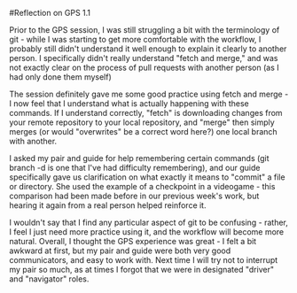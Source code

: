 #Reflection on GPS 1.1

Prior to the GPS session, I was still struggling a bit with the terminology of git - while I was starting to get more comfortable with the workflow, I probably still didn't understand it well enough to explain it clearly to another person. I specifically didn't really understand "fetch and merge," and was not exactly clear on the process of pull requests with another person (as I had only done them myself)

The session definitely gave me some good practice using fetch and merge - I now feel that I understand what is actually happening with these commands. If I understand correctly, "fetch" is downloading changes from your remote repository to your local repository, and "merge" then simply merges (or would "overwrites" be a correct word here?) one local branch with another.

I asked my pair and guide for help remembering certain commands (git branch -d is one that I've had difficulty remembering), and our guide specifically gave us clarification on what exactly it means to "commit" a file or directory. She used the example of a checkpoint in a videogame - this comparison had been made before in our previous week's work, but hearing it again from a real person helped reinforce it.

I wouldn't say that I find any particular aspect of git to be confusing - rather, I feel I just need more practice using it, and the workflow will become more natural. Overall, I thought the GPS experience was great - I felt a bit awkward at first, but my pair and guide were both very good communicators, and easy to work with. Next time I will try not to interrupt my pair so much, as at times I forgot that we were in designated "driver" and "navigator" roles.

